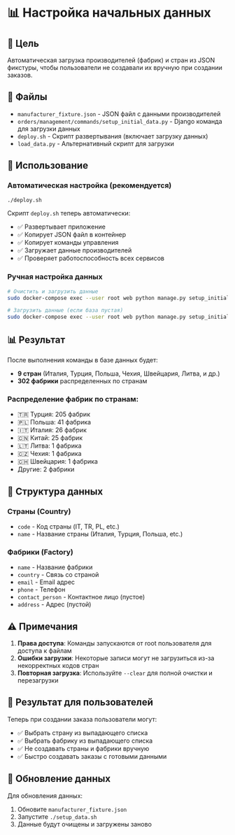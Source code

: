 # 📊 Настройка начальных данных

## 🎯 Цель

Автоматическая загрузка производителей (фабрик) и стран из JSON фикстуры, чтобы пользователи не создавали их вручную при создании заказов.

## 📁 Файлы

- `manufacturer_fixture.json` - JSON файл с данными производителей
- `orders/management/commands/setup_initial_data.py` - Django команда для загрузки данных
- `deploy.sh` - Скрипт развертывания (включает загрузку данных)
- `load_data.py` - Альтернативный скрипт для загрузки

## 🚀 Использование

### Автоматическая настройка (рекомендуется)

```bash
./deploy.sh
```

Скрипт `deploy.sh` теперь автоматически:
- ✅ Развертывает приложение
- ✅ Копирует JSON файл в контейнер
- ✅ Копирует команды управления
- ✅ Загружает данные производителей
- ✅ Проверяет работоспособность всех сервисов

### Ручная настройка данных

```bash
# Очистить и загрузить данные
sudo docker-compose exec --user root web python manage.py setup_initial_data --clear

# Загрузить данные (если база пустая)
sudo docker-compose exec --user root web python manage.py setup_initial_data
```

## 📊 Результат

После выполнения команды в базе данных будет:

- **9 стран** (Италия, Турция, Польша, Чехия, Швейцария, Литва, и др.)
- **302 фабрики** распределенных по странам

### Распределение фабрик по странам:
- 🇹🇷 Турция: 205 фабрик
- 🇵🇱 Польша: 41 фабрика  
- 🇮🇹 Италия: 26 фабрик
- 🇨🇳 Китай: 25 фабрик
- 🇱🇹 Литва: 1 фабрика
- 🇨🇿 Чехия: 1 фабрика
- 🇨🇭 Швейцария: 1 фабрика
- Другие: 2 фабрики

## 🔧 Структура данных

### Страны (Country)
- `code` - Код страны (IT, TR, PL, etc.)
- `name` - Название страны (Италия, Турция, Польша, etc.)

### Фабрики (Factory)
- `name` - Название фабрики
- `country` - Связь со страной
- `email` - Email адрес
- `phone` - Телефон
- `contact_person` - Контактное лицо (пустое)
- `address` - Адрес (пустой)

## ⚠️ Примечания

1. **Права доступа**: Команды запускаются от root пользователя для доступа к файлам
2. **Ошибки загрузки**: Некоторые записи могут не загрузиться из-за некорректных кодов стран
3. **Повторная загрузка**: Используйте `--clear` для полной очистки и перезагрузки

## 🎉 Результат для пользователей

Теперь при создании заказа пользователи могут:
- ✅ Выбрать страну из выпадающего списка
- ✅ Выбрать фабрику из выпадающего списка
- ✅ Не создавать страны и фабрики вручную
- ✅ Быстро создавать заказы с готовыми данными

## 🔄 Обновление данных

Для обновления данных:
1. Обновите `manufacturer_fixture.json`
2. Запустите `./setup_data.sh`
3. Данные будут очищены и загружены заново
